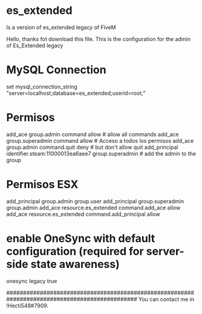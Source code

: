 # es_extended
Is a version of es_extended legacy of FiveM

Hello, thanks fot download this file.
This is the configuration for the admin of Es_Extended legacy

# MySQL Connection
set mysql_connection_string "server=localhost;database=es_extended;userid=root;"

# Permisos
add_ace group.admin command allow # allow all commands
add_ace group.superadmin command allow # Acceso a todos los permisos
add_ace group.admin command.quit deny # but don't allow quit
add_principal identifier.steam:11000013ea6aee7 group.superadmin # add the admin to the group

# Permisos ESX
add_principal group.admin group.user
add_principal group.superadmin group.admin
add_ace resource.es_extended command.add_ace allow
add_ace resource.es_extended command.add_principal allow

# enable OneSync with default configuration (required for server-side state awareness)
onesync legacy true

###############################################################################################
You can contact me in !Hecti548#7909.

